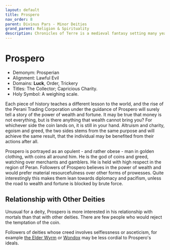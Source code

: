 ```yaml
---
layout: default
title: Prospero
nav_order: 8
parent: Divinus Pars - Minor Deities
grand_parent: Religion & Spirituality
description: Chronicles of Terre is a medieval fantasy setting many years in the writing.
---
```


# Prospero

- Demonym: Prosperian
- Alignment: Lawful Evil
- Domains: **Luck**, Order, Trickery
- Titles: The Collector; Capricious Charity.
- Holy Symbol: A weighing scale.

Each piece of history teaches a different lesson to the world, and the rise of the Perani Trading Corporation under the guidance of Prospero will surely tell a story of the power of wealth and fortune. It may be true that money is not everything, but is there anything that wealth cannot bring you? For whichever side the coin lands on, it is still in your hand. Altruism and charity, egoism and greed, the two sides stems from the same purpose and will achieve the same result, that the individual may be benefited from their actions after all.

Prospero is portrayed as an opulent - and rather obese - man in golden clothing, with coins all around him. He is the god of coins and greed, watching over merchants and gamblers. He is held with high respect in the region of Peran. Followers of Prospero believes in the power of wealth and would prefer material resourcefulness over other forms of prowesses. Quite interestingly this makes them lean towards diplomacy and pacifism, unless the road to wealth and fortune is blocked by brute force.

## Relationship with Other Deities

Unusual for a deity, Prospero is more interested in his relationship with mortals than that with other deities. There are few people who would reject the temptation of the coin.

Followers of deities whose creed involves selflessness or asceticism, for example [the Elder Wyrm](../patronus/ElderWyrm) or [Wondox](Wondox) may be less cordial to Prospero's ideals.